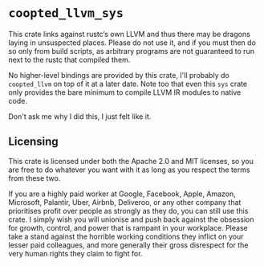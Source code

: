 # `coopted_llvm_sys`

This crate links against rustc‘s own LLVM and thus there may be dragons laying
in unsuspected places. Please do not use it, and if you must then do so only
from build scripts, as arbitrary programs are not guaranteed to run next to
the rustc that compiled them.

No higher-level bindings are provided by this crate, I'll probably do
`coopted_llvm` on top of it at a later date. Note too that even this `sys` crate
only provides the bare minimum to compile LLVM IR modules to native code.

Don't ask me why I did this, I just felt like it.

## Licensing

This crate is licensed under both the Apache 2.0 and MIT licenses, so you are
free to do whatever you want with it as long as you respect the terms from
these two.

If you are a highly paid worker at Google, Facebook, Apple, Amazon, Microsoft,
Palantir, Uber, Airbnb, Deliveroo, or any other company that prioritises profit
over people as strongly as they do, you can still use this crate. I simply wish
you will unionise and push back against the obsession for growth, control, and
power that is rampant in your workplace. Please take a stand against the
horrible working conditions they inflict on your lesser paid colleagues, and
more generally their gross disrespect for the very human rights they claim to
fight for.
